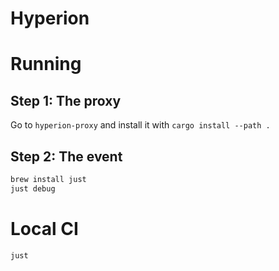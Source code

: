 # Hyperion

# Running

## Step 1: The proxy

Go to `hyperion-proxy` and install it with `cargo install --path .`

## Step 2: The event
```bash
brew install just
just debug
```

# Local CI

```
just
```